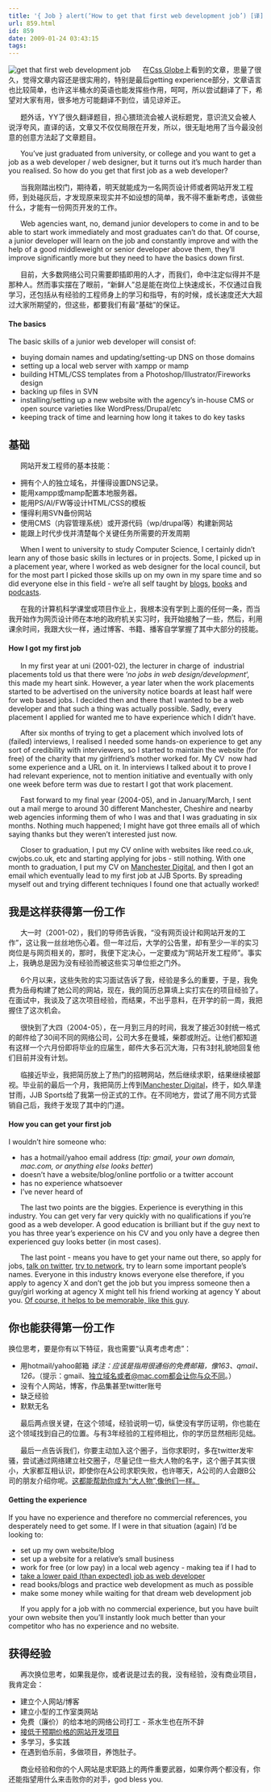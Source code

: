 ```yaml
---
title: '{ Job } alert(‘How to get that first web development job’) [译]'
url: 859.html
id: 859
date: 2009-01-24 03:43:15
tags:
---
```


![get that first web development job](http://cai13.info/blog_pic/2009/01/getthatfirstwebdevelopmentjob.jpg "get that first web development job")      在[Css Globe](http://cssglobe.com/)上看到的文章，思量了很久，觉得文章内容还是很实用的，特别是最后getting experience部分，文章语言也比较简单，也许这半桶水的英语也能发挥些作用，呵呵，所以尝试翻译了下，希望对大家有用，很多地方可能翻译不到位，请见谅斧正。

      题外话，YY了很久翻译题目，担心猥琐流会被人说标题党，意识流又会被人说浮夸风，直译的话，文章又不仅仅局限在开发，所以，很无耻地用了当今最没创意的创意方法起了文章题目。

      You’ve just graduated from university, or college and you want to get a job as a web developer / web designer, but it turns out it’s much harder than you realised. So how do you get that first job as a web developer?

      当我刚踏出校门，期待着，明天就能成为一名网页设计师或者网站开发工程师，到处碰灰后，才发现原来现实并不如设想的简单，我不得不重新考虑，该做些什么，才能有一份网页开发的工作。

      Web agencies want, no, demand junior developers to come in and to be able to start work immediately and most graduates can’t do that. Of course, a junior developer will learn on the job and constantly improve and with the help of a good middleweight or senior developer above them, they’ll improve significantly more but they need to have the basics down first.

      目前，大多数网络公司只需要即插即用的人才，而我们，命中注定似得并不是那种人。然而事实摆在了眼前，“新鲜人”总是能在岗位上快速成长，不仅通过自我学习，还包括从有经验的工程师身上的学习和指导，有的时候，成长速度还大大超过大家所期望的，但这些，都要我们有最“基础”的保证。

#### The basics

The basic skills of a junior web developer will consist of:

*   buying domain names and updating/setting-up DNS on those domains
*   setting up a local web server with xampp or mamp
*   building HTML/CSS templates from a Photoshop/Illustrator/Fireworks design
*   backing up files in SVN
*   installing/setting up a new website with the agency’s in-house CMS or open source varieties like WordPress/Drupal/etc
*   keeping track of time and learning how long it takes to do key tasks

基础
--

      网站开发工程师的基本技能：

*   拥有个人的独立域名，并懂得设置DNS记录。
*   能用xampp或mamp配置本地服务器。
*   能用PS/AI/FW等设计HTML/CSS的模板
*   懂得利用SVN备份网站
*   使用CMS（内容管理系统）或开源代码（wp/drupal等）构建新网站
*   能跟上时代步伐并清楚每个关键任务所需要的开发周期

      When I went to university to study Computer Science, I certainly didn’t learn any of those basic skills in lectures or in projects. Some, I picked up in a placement year, where I worked as web designer for the local council, but for the most part I picked those skills up on my own in my spare time and so did everyone else in this field - we’re all self taught by [blogs](http://www.alistapart.com), [books](http://imgiseverything.co.uk/2006/06/26/dom-scripting-by-jeremy-keith/) and [podcasts](http://www.boagworld.com).

      在我的计算机科学课堂或项目作业上，我根本没有学到上面的任何一条，而当我开始作为网页设计师在本地的政府机关实习时，我开始接触了一些，然后，利用课余时间，我跟大伙一样，通过博客、书籍、播客自学掌握了其中大部分的技能。

#### How I got my first job

      In my first year at uni (2001-02), the lecturer in charge of  industrial placements told us that there were ‘_no jobs in web design/development_‘, this made my heart sink. However, a year later when the work placements started to be advertised on the university notice boards at least half were for web based jobs. I decided then and there that I wanted to be a web developer and that such a thing was actually possible. Sadly, every placement I applied for wanted me to have experience which I didn’t have.

      After six months of trying to get a placement which involved lots of (failed) interviews, I realised I needed some hands-on experience to get any sort of credibility with interviewers, so I started to maintain the website (for free) of the charity that my girlfriend’s mother worked for. My CV  now had some experience and a URL on it. In interviews I talked about it to prove I had relevant experience, not to mention initiative and eventually with only one week before term was due to restart I got that work placement.

      Fast forward to my final year (2004-05), and in January/March, I sent out a mail merge to around 30 different Manchester, Cheshire and nearby web agencies informing them of who I was and that I was graduating in six months. Nothing much happened; I might have got three emails all of which saying thanks but they weren’t interested just now.

      Closer to graduation, I put my CV online with websites like reed.co.uk, cwjobs.co.uk, etc and starting applying for jobs - still nothing. With one month to graduation, I put my CV on [Manchester Digital](http://www.manchesterdigital.com/), and then I got an email which eventually lead to my first job at JJB Sports. By spreading myself out and trying different techniques I found one that actually worked!

我是这样获得第一份工作
-----------

      大一时（2001-02），我们的导师告诉我，“没有网页设计和网站开发的工作”，这让我一丝丝地伤心着。但一年过后，大学的公告里，却有至少一半的实习岗位是与网页相关的，那时，我便下定决心，一定要成为“网站开发工程师”。事实上，我确总是因为没有经验而被这些实习单位拒之门外。

      6个月以来，这些失败的实习面试告诉了我，经验是多么的重要，于是，我免费为岳母构建了她公司的网站，现在，我的简历总算填上实打实在的项目经验了。在面试中，我谈及了这次项目经验，而结果，不出乎意料，在开学的前一周，我把握住了这次机会。

      很快到了大四（2004-05），在一月到三月的时间，我发了接近30封统一格式的邮件给了30间不同的网络公司，公司大多在曼城，柴郡或附近。让他们都知道有这样一个六月份即将毕业的应届生，邮件大多石沉大海，只有3封礼貌地回复他们目前并没有计划。

      临接近毕业，我把简历放上了热门的招聘网站，然后继续求职，结果继续被鄙视。毕业前的最后一个月，我把简历上传到[Manchester Digital](http://www.manchesterdigital.com/)，终于，如久旱逢甘雨，JJB Sports给了我第一份正式的工作。在不同地方，尝试了用不同方式营销自己后，我终于发现了其中的门道。

#### How you can get your first job

I wouldn’t hire someone who:

*   has a hotmail/yahoo email address (_tip: gmail, your own domain, mac.com, or anything else looks better_)
*   doesn’t have a website/blog/online portfolio or a twitter account
*   has no experience whatsoever
*   I’ve never heard of

      The last two points are the biggies. Experience is everything in this industry. You can get very far very quickly with no qualifications if you’re good as a web developer. A good education is brilliant but if the guy next to you has three year’s experience on his CV and you only have a degree then experienced guy looks better (in most cases).

      The last point - means you have to get your name out there, so apply for jobs, [talk on twitter](http://twitter.com/imgiseverything), [try to network](http://www.northerndigitals.com/), try to learn some important people’s names. Everyone in this industry knows everyone else therefore, if you apply to agency X and don’t get the job but you impress someone then a guy/girl working at agency X might tell his friend working at agency Y about you. [Of course, it helps to be memorable, like this guy](http://www.lovecreative.com/blog/2008/11/14/tea-with-james-lauren/).

你也能获得第一份工作
----------

换位思考，要是你有以下特征，我也需要“认真考虑考虑”：

*   用hotmail/yahoo邮箱 _译注：应该是指用很通俗的免费邮箱，像163、qmail、126。_（提示：gmail、独立域名或者@mac.com都会让你与众不同。）
*   没有个人网站，博客，作品集甚至twitter账号
*   缺乏经验
*   默默无名

      最后两点很关键，在这个领域，经验说明一切，纵使没有学历证明，你也能在这个领域找到自己的位置。与有3年经验的工程师相比，你的学历显然相形见绌。

      最后一点告诉我们，你要主动加入这个圈子，当你求职时，多在twitter发牢骚，尝试通过网络建立社交圈子，尽量记住一些大人物的名字，这个圈子其实很小，大家都互相认识，即使你在A公司求职失败，也许哪天，A公司的人会跟B公司的朋友介绍你呢。[这都能帮助你成为“大人物”,像他们一样。](http://www.lovecreative.com/blog/2008/11/14/tea-with-james-lauren/)

#### Getting the experience

If you have no experience and therefore no commercial references, you desperately need to get some. If I were in that situation (again) I’d be looking to:

*   set up my own website/blog
*   set up a website for a relative’s small business
*   work for free (or low pay) in a local web agency - making tea if I had to
*   [take a lower paid (than expected) job as web developer](http://imgiseverything.co.uk/2007/12/31/junior-web-developer-salary/)
*   read books/blogs and practice web development as much as possible
*   make some money while waiting for that dream web development job

      If you apply for a job with no commercial experience, but you have built your own website then you’ll instantly look much better than your competitor who has no experience and no website.

获得经验
----

      再次换位思考，如果我是你，或者说是过去的我，没有经验，没有商业项目，我肯定会：

*   建立个人网站/博客
*   建立小型的工作室类网站
*   免费（廉价）的给本地的网络公司打工 \- 茶水生也在所不辞
*   [接低于预期价格的网站开发项目](http://imgiseverything.co.uk/2007/12/31/junior-web-developer-salary/)
*   多学习，多实践
*   在遇到伯乐前，多做项目，养饱肚子。

      商业经验和你的个人网站是求职路上的两件重要武器，如果你两个都没有，你还能指望用什么来击败你的对手，god bless you.